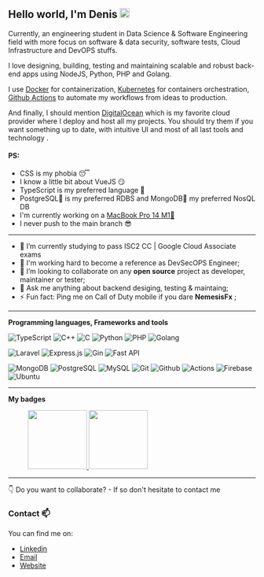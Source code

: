 ## Hello world, I'm Denis <img src="https://media.giphy.com/media/hvRJCLFzcasrR4ia7z/giphy.gif" width="20px">

Currently, an engineering student in Data Science & Software Engineering field with more focus on software & data security, software tests, Cloud Infrastructure and DevOPS stuffs.

I love designing, building, testing and maintaining scalable and robust back-end apps using NodeJS, Python, PHP and Golang.

I use [Docker](https://docs.docker.com/) for containerization, [Kubernetes](https://kubernetes.io/docs/home/) for containers orchestration, [Github Actions](https://github.com/features/actions) to automate my workflows from ideas to production.

And finally, I should mention [DigitalOcean](https://www.digitalocean.com/?refcode=1ab2e4cb3425&utm_campaign=Referral_Invite&utm_medium=Referral_Program&utm_source=badge) which is my favorite cloud provider where I deploy and host all my projects. You should try them if you want something up to date, with intuitive UI and most of all last tools and technology .

#### PS: 
* CSS is my phobia 😴
* I know a little bit about VueJS 😏
* TypeScript is my preferred language 🤌
* PostgreSQL👾 is my preferred RDBS and MongoDB🤖 my preferred NosQL DB
* I'm currently working on a [MacBook Pro 14 M1🫠](https://www.apple.com/fr/macbook-pro-14-and-16/)
* I never push to the main branch 😎
---

- 🌱 I’m currently studying to pass ISC2 CC | Google Cloud Associate exams 
- 🎯 I'm working hard to become a reference as DevSecOPS Engineer;
- 👯 I’m looking to collaborate on any **open source** project as developer, maintainer or tester;
- 💬 Ask me anything about backend desiging, testing & maintaing;
- ⚡ Fun fact: Ping me on Call of Duty mobile if you dare **NemesisFx** ;

---
**Programming languages, Frameworks and tools**

![TypeScript](https://img.shields.io/badge/typescript-%23007ACC.svg?style=for-the-badge&logo=typescript&logoColor=white) ![C++](https://img.shields.io/badge/c++-%2300599C.svg?style=for-the-badge&logo=c%2B%2B&logoColor=white) ![C](https://img.shields.io/badge/c-%2300599C.svg?style=for-the-badge&logo=c&logoColor=white) ![Python](https://img.shields.io/badge/python-%2314354C.svg?style=for-the-badge&logo=python&logoColor=yellow) ![PHP](https://img.shields.io/badge/php-%23777BB4.svg?style=for-the-badge&logo=php&logoColor=white) ![Golang](https://img.shields.io/badge/golang-%23007ACC.svg?style=for-the-badge&logo=go&logoColor=dark)

![Laravel](https://img.shields.io/badge/laravel-%23FF2D20.svg?style=for-the-badge&logo=laravel&logoColor=white) ![Express.js](https://img.shields.io/badge/express.js-%23404d59.svg?style=for-the-badge&logo=express&logoColor=%2361DAFB)  ![Gin](https://img.shields.io/badge/gin-%23316192.svg?style=for-the-badge&logo=go&logoColor=white) ![Fast API](https://img.shields.io/badge/fastapi-FCC624.svg?style=for-the-badge&logo=fastapi&logoColor=white)

![MongoDB](https://img.shields.io/badge/MongoDB-%234ea94b.svg?style=for-the-badge&logo=mongodb&logoColor=white) ![PostgreSQL](https://img.shields.io/badge/postgres-%23316192.svg?style=for-the-badge&logo=postgresql&logoColor=white) ![MySQL](https://img.shields.io/badge/mysql-%23F05033.svg?style=for-the-badge&logo=postgresql&logoColor=white) 
![Git](https://img.shields.io/badge/git-%23F05033.svg?style=for-the-badge&logo=git&logoColor=white) ![Github](https://img.shields.io/badge/github-%23121011.svg?style=for-the-badge&logo=github&logoColor=white) ![Actions](https://img.shields.io/badge/githubactions-%232671E5.svg?style=for-the-badge&logo=githubactions&logoColor=white) ![Firebase](https://img.shields.io/badge/firebase-%23039BE5.svg?style=for-the-badge&logo=firebase) ![Ubuntu](https://img.shields.io/badge/Ubuntu-FCC624?style=for-the-badge&logo=linux&logoColor=black)

---
**My badges**
<figure>
  <a href="https://api.badgr.io/public/assertions/22JPp_tsRTazEW65LiJPWA?identity__email=akpagnonited%40outlook.com" target="_blank">
     <img width="120px" height="120px" src="https://api.badgr.io/public/assertions/22JPp_tsRTazEW65LiJPWA/image">
  </a>
    <a href="https://www.credly.com/badges/6b64fa0a-e2bc-418a-acd9-d7ed71c635e8/public_url" target="_blank">
     <img width="120px" height="120px" src="https://images.credly.com/size/220x220/images/3829db50-49a8-4f30-85c5-639ffc4a7b2f/image.png">
  </a>
</figure>

---
:point_down: Do you want to collaborate? - If so don't hesitate to contact me 

### Contact 📫
You can find me on:
* [Linkedin](https://www.linkedin.com/in/denis-akpagnonite-49868b171/)
* [Email](mailto:akpagnonited@outlook.com)
* [Website](https://denisakp.me/)

